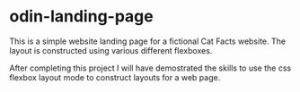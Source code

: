 # odin-landing-page

This is a simple website landing page for a fictional Cat Facts website.
The layout is constructed using various different flexboxes.

After completing this project I will have demostrated the skills to use
the css flexbox layout mode to construct layouts for a web page.
